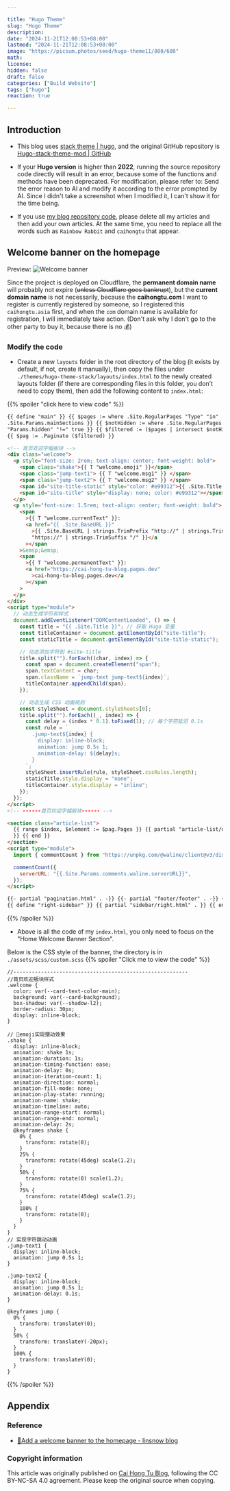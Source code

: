 ```yaml
---

title: "Hugo Theme"
slug: "Hugo Theme"
description: 
date: "2024-11-21T12:08:53+08:00"
lastmod: "2024-11-21T12:08:53+08:00"
image: "https://picsum.photos/seed/hugo-theme11/800/600"
math: 
license: 
hidden: false
draft: false 
categories: ["Build Website"]
tags: ["hugo"]
reaction: true

---
```


## Introduction

- This blog uses [stack theme | hugo](https://github.com/rento666/My-Blog-By-Hugo-stack), and the original GitHub repository is [Hugo-stack-theme-mod | GitHub](https://github.com/Mantyke/Hugo-stack-theme-mod)

- If your **Hugo version** is higher than **2022**, running the source repository code directly will result in an error, because some of the functions and methods have been deprecated. For modification, please refer to: Send the error reason to AI and modify it according to the error prompted by AI. Since I didn't take a screenshot when I modified it, I can't show it for the time being.

- If you use [my blog repository code](https://github.com/rento666/My-Blog-By-Hugo-stack), please delete all my articles and then add your own articles. At the same time, you need to replace all the words such as `Rainbow Rabbit` and `caihongtu` that appear.

## Welcome banner on the homepage

Preview:
![Welcome banner](https://s2.loli.net/2024/11/21/XhInQYoesvJf1N3.png)

Since the project is deployed on Cloudflare, the **permanent domain name** will probably not expire (~~unless Cloudflare goes bankrupt~~), but the **current domain name** is not necessarily, because the **caihongtu.com** I want to register is currently registered by someone, so I registered this `caihongtu.asia` first, and when the `com` domain name is available for registration, I will immediately take action. (Don't ask why I don't go to the other party to buy it, because there is no 💰)

### Modify the code

- Create a new `layouts` folder in the root directory of the blog (it exists by default, if not, create it manually), then copy the files under `./themes/hugo-theme-stack/layouts/index.html` to the newly created layouts folder (if there are corresponding files in this folder, you don’t need to copy them), then add the following content to `index.html`:

{{% spoiler "click here to view code" %}}
```html
{{ define "main" }} {{ $pages := where .Site.RegularPages "Type" "in"
.Site.Params.mainSections }} {{ $notHidden := where .Site.RegularPages
"Params.hidden" "!=" true }} {{ $filtered := ($pages | intersect $notHidden) }}
{{ $pag := .Paginate ($filtered) }}

<!-- 首页欢迎字幅板块 -->
<div class="welcome">
  <p style="font-size: 2rem; text-align: center; font-weight: bold">
    <span class="shake">{{ T "welcome.emoji" }}</span>
    <span class="jump-text1"> {{ T "welcome.msg1" }} </span>
    <span class="jump-text2"> {{ T "welcome.msg2" }} </span>
    <span id="site-title-static" style="color: #e99312">{{ .Site.Title }}</span>
    <span id="site-title" style="display: none; color: #e99312"></span>
  </p>
  <p style="font-size: 1.5rem; text-align: center; font-weight: bold">
    <span
      >{{ T "welcome.currentText" }}:
      <a href="{{ .Site.BaseURL }}"
        >{{ .Site.BaseURL | strings.TrimPrefix "http://" | strings.TrimPrefix
        "https://" | strings.TrimSuffix "/" }}</a
      ></span
    >&emsp;&emsp;
    <span
      >{{ T "welcome.permanentText" }}:
      <a href="https://cai-hong-tu-blog.pages.dev"
        >cai-hong-tu-blog.pages.dev</a
      ></span
    >
  </p>
</div>
<script type="module">
  // 动态生成字符和样式
  document.addEventListener("DOMContentLoaded", () => {
    const title = "{{ .Site.Title }}"; // 获取 Hugo 变量
    const titleContainer = document.getElementById("site-title");
    const staticTitle = document.getElementById("site-title-static");

    // 动态添加字符到 #site-title
    title.split("").forEach((char, index) => {
      const span = document.createElement("span");
      span.textContent = char;
      span.className = `jump-text jump-text${index}`;
      titleContainer.appendChild(span);
    });

    // 动态生成 CSS 动画规则
    const styleSheet = document.styleSheets[0];
    title.split("").forEach((_, index) => {
      const delay = (index * 0.1).toFixed(1); // 每个字符延迟 0.1s
      const rule = `
        .jump-text${index} {
          display: inline-block;
          animation: jump 0.5s 1;
          animation-delay: ${delay}s;
        }
      `;
      styleSheet.insertRule(rule, styleSheet.cssRules.length);
      staticTitle.style.display = "none";
      titleContainer.style.display = "inline";
    });
  });
</script>
<!-- ------首页欢迎字幅板块------ -->

<section class="article-list">
  {{ range $index, $element := $pag.Pages }} {{ partial "article-list/default" .
  }} {{ end }}
</section>
<script type="module">
  import { commentCount } from "https://unpkg.com/@waline/client@v3/dist/comment.js";

  commentCount({
    serverURL: "{{.Site.Params.comments.waline.serverURL}}",
  });
</script>

{{- partial "pagination.html" . -}} {{- partial "footer/footer" . -}} {{ end }}
{{ define "right-sidebar" }} {{ partial "sidebar/right.html" . }} {{ end }}

```
{{% /spoiler %}}
 
- Above is all the code of my `index.html`, you only need to focus on the "Home Welcome Banner Section".

Below is the CSS style of the banner, the directory is in `./assets/scss/custom.scss`
{{% spoiler "Click me to view the code" %}}
```
//---------------------------------------------------------
//首页欢迎板块样式
.welcome {
  color: var(--card-text-color-main);
  background: var(--card-background);
  box-shadow: var(--shadow-l2);
  border-radius: 30px;
  display: inline-block;
}

// 👋emoji实现摆动效果
.shake {
  display: inline-block;
  animation: shake 1s;
  animation-duration: 1s;
  animation-timing-function: ease;
  animation-delay: 0s;
  animation-iteration-count: 1;
  animation-direction: normal;
  animation-fill-mode: none;
  animation-play-state: running;
  animation-name: shake;
  animation-timeline: auto;
  animation-range-start: normal;
  animation-range-end: normal;
  animation-delay: 2s;
  @keyframes shake {
    0% {
      transform: rotate(0);
    }
    25% {
      transform: rotate(45deg) scale(1.2);
    }
    50% {
      transform: rotate(0) scale(1.2);
    }
    75% {
      transform: rotate(45deg) scale(1.2);
    }
    100% {
      transform: rotate(0);
    }
  }
}
// 实现字符跳动动画
.jump-text1 {
  display: inline-block;
  animation: jump 0.5s 1;
}

.jump-text2 {
  display: inline-block;
  animation: jump 0.5s 1;
  animation-delay: 0.1s;
}

@keyframes jump {
  0% {
    transform: translateY(0);
  }
  50% {
    transform: translateY(-20px);
  }
  100% {
    transform: translateY(0);
  }
}
```
{{% /spoiler %}}

## Appendix

### Reference

- [🎉Add a welcome banner to the homepage - linsnow blog](https://linsnow.cn/posts/bloglab/hugo-stack/modify-hugo/)

### Copyright information

This article was originally published on [Cai Hong Tu Blog](https://cai-hong-tu-blog.pages.dev/), following the CC BY-NC-SA 4.0 agreement. Please keep the original source when copying.
